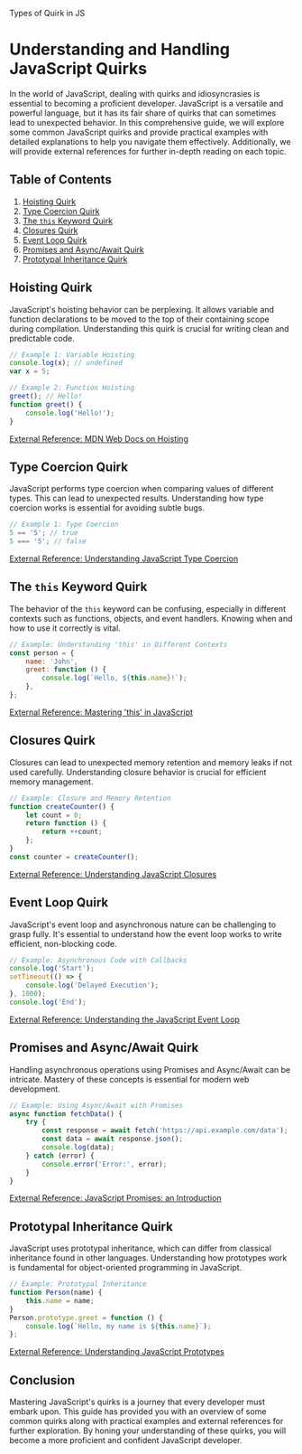 Types of Quirk in JS

# Understanding and Handling JavaScript Quirks

In the world of JavaScript, dealing with quirks and idiosyncrasies is essential to becoming a proficient developer. JavaScript is a versatile and powerful language, but it has its fair share of quirks that can sometimes lead to unexpected behavior. In this comprehensive guide, we will explore some common JavaScript quirks and provide practical examples with detailed explanations to help you navigate them effectively. Additionally, we will provide external references for further in-depth reading on each topic.

## Table of Contents

1. [Hoisting Quirk](#hoisting-quirk)
2. [Type Coercion Quirk](#type-coercion-quirk)
3. [The `this` Keyword Quirk](#the-this-keyword-quirk)
4. [Closures Quirk](#closures-quirk)
5. [Event Loop Quirk](#event-loop-quirk)
6. [Promises and Async/Await Quirk](#promises-and-async-await-quirk)
7. [Prototypal Inheritance Quirk](#prototypal-inheritance-quirk)

## Hoisting Quirk

JavaScript's hoisting behavior can be perplexing. It allows variable and function declarations to be moved to the top of their containing scope during compilation. Understanding this quirk is crucial for writing clean and predictable code.

```javascript
// Example 1: Variable Hoisting
console.log(x); // undefined
var x = 5;

// Example 2: Function Hoisting
greet(); // Hello!
function greet() {
    console.log('Hello!');
}
```

[External Reference: MDN Web Docs on Hoisting](https://developer.mozilla.org/en-US/docs/Glossary/Hoisting)

## Type Coercion Quirk

JavaScript performs type coercion when comparing values of different types. This can lead to unexpected results. Understanding how type coercion works is essential for avoiding subtle bugs.

```javascript
// Example 1: Type Coercion
5 == '5'; // true
5 === '5'; // false
```

[External Reference: Understanding JavaScript Type Coercion](https://www.freecodecamp.org/news/js-type-coercion-explained-27ba3d9a2839/)

## The `this` Keyword Quirk

The behavior of the `this` keyword can be confusing, especially in different contexts such as functions, objects, and event handlers. Knowing when and how to use it correctly is vital.

```javascript
// Example: Understanding 'this' in Different Contexts
const person = {
    name: 'John',
    greet: function () {
        console.log(`Hello, ${this.name}!`);
    },
};
```

[External Reference: Mastering 'this' in JavaScript](https://medium.com/@vijayst/mastering-this-in-javascript-c0ea97817ea0)

## Closures Quirk

Closures can lead to unexpected memory retention and memory leaks if not used carefully. Understanding closure behavior is crucial for efficient memory management.

```javascript
// Example: Closure and Memory Retention
function createCounter() {
    let count = 0;
    return function () {
        return ++count;
    };
}
const counter = createCounter();
```

[External Reference: Understanding JavaScript Closures](https://developer.mozilla.org/en-US/docs/Web/JavaScript/Closures)

## Event Loop Quirk

JavaScript's event loop and asynchronous nature can be challenging to grasp fully. It's essential to understand how the event loop works to write efficient, non-blocking code.

```javascript
// Example: Asynchronous Code with Callbacks
console.log('Start');
setTimeout(() => {
    console.log('Delayed Execution');
}, 1000);
console.log('End');
```

[External Reference: Understanding the JavaScript Event Loop](https://developer.ibm.com/tutorials/learn-javascript-closures/)

## Promises and Async/Await Quirk

Handling asynchronous operations using Promises and Async/Await can be intricate. Mastery of these concepts is essential for modern web development.

```javascript
// Example: Using Async/Await with Promises
async function fetchData() {
    try {
        const response = await fetch('https://api.example.com/data');
        const data = await response.json();
        console.log(data);
    } catch (error) {
        console.error('Error:', error);
    }
}
```

[External Reference: JavaScript Promises: an Introduction](https://developer.mozilla.org/en-US/docs/Web/JavaScript/Reference/Global_Objects/Promise)

## Prototypal Inheritance Quirk

JavaScript uses prototypal inheritance, which can differ from classical inheritance found in other languages. Understanding how prototypes work is fundamental for object-oriented programming in JavaScript.

```javascript
// Example: Prototypal Inheritance
function Person(name) {
    this.name = name;
}
Person.prototype.greet = function () {
    console.log(`Hello, my name is ${this.name}`);
};
```

[External Reference: Understanding JavaScript Prototypes](https://developer.mozilla.org/en-US/docs/Learn/JavaScript/Objects/Object_prototypes)

## Conclusion

Mastering JavaScript's quirks is a journey that every developer must embark upon. This guide has provided you with an overview of some common quirks along with practical examples and external references for further exploration. By honing your understanding of these quirks, you will become a more proficient and confident JavaScript developer.

